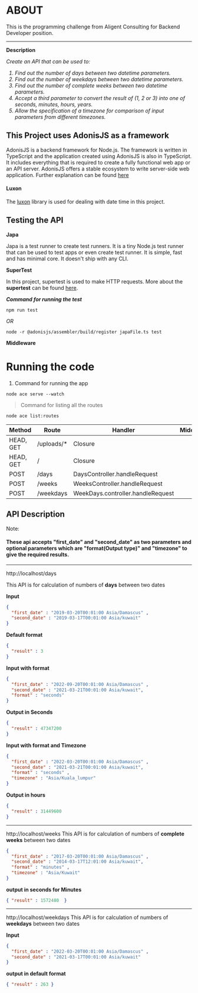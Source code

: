 <h1>ABOUT</h1>
This is the programming challenge from Aligent Consulting for Backend Developer position.
<hr>
<strong> Description</strong>

<i>Create an API that can be used to:
1. Find out the number of days between two datetime parameters.
2. Find out the number of weekdays between two datetime parameters.
3. Find out the number of complete weeks between two datetime parameters.
4. Accept a third parameter to convert the result of (1, 2 or 3) into one of
seconds, minutes, hours, years.
5. Allow the specification of a timezone for comparison of input parameters from
different timezones.
</i>

<h2><strong> This Project uses AdonisJS as a framework </strong></h2>

AdonisJS is a backend framework for Node.js. The framework is written in TypeScript and the application created using AdonisJS is also in TypeScript. It includes everything that is required to create a fully functional web app or an API server. AdonisJS offers a stable ecosystem to write server-side web application. Further explanation can be found [here](https://adonisjs.com/)

<h4>Luxon</h4>

The [luxon](https://moment.github.io/luxon/) library is used for dealing with date time in this project.


<h2>Testing the API</h2>
<strong>Japa</strong>

Japa is a test runner to create test runners. It is a tiny Node.js test runner that can be used to test apps or even create test runner. It is simple, fast
and has minimal core. It doesn't ship with any CLI. 

<strong>SuperTest</strong>

In this project, supertest is used to make HTTP requests. More about the <strong>supertest</strong> can be found [here](https://github.com/visionmedia/supertest/).

<strong><i>Command for running the test</i></strong>

```
npm run test
```

<i>OR</i>
```
node -r @adonisjs/assembler/build/register japaFile.ts test
```


<strong>Middleware</strong>

<h1><strong>Running the code</strong></h1>


1. Command for running the app
```
node ace serve --watch
```

> Command for listing all the routes
```
node ace list:routes
```


Method | Route | Handler | Middleware | Name |
--- | --- | --- | --- |--- |
HEAD, GET | /uploads/* | Closure | | drive.local.serve | 
HEAD, GET | / | Closure | | | 
POST  | /days | DaysController.handleRequest | |  | 
POST | /weeks | WeeksController.handleRequest | |  | 
POST | /weekdays | WeekDays.controller.handleRequest | | |


<h2>API Description</h2>
Note:
<h4>These api accepts "first_date" and "second_date" as two parameters and optional parameters which are "format(Output type)" and "timezone" to give the required results.</h4>
<hr>
http://localhost/days

This API is for calculation of numbers of <strong>days</strong> between two dates

<strong>Input</strong>
  
```json
{ 
  "first_date" : "2019-03-20T00:01:00 Asia/Damascus" ,
  "second_date" : "2019-03-17T00:01:00 Asia/kuwait"
}
```

<strong>Default format</strong>

```json
{ 
  "result" : 3 
}
```

<strong>Input with format</strong>

```json
{ 
  "first_date" : "2022-09-20T00:01:00 Asia/Damascus" ,
  "second_date" : "2021-03-21T00:01:00 Asia/kuwait",
  "format" : "seconds"  
}
```

<strong>Output in Seconds</strong>

```json
{ 
  "result" : 47347200
}
```

<strong>Input with format and Timezone</strong>

```json
{ 
  "first_date" : "2022-03-20T00:01:00 Asia/Damascus" ,
  "second_date" : "2021-03-21T00:01:00 Asia/kuwait",
  "format" : "seconds" ,
  "timezone" : "Asia/Kuala_lumpur"
}
```

<strong>Output in hours</strong>

```json
{ 
  "result" : 31449600
}
```
<hr>

http://localhost/weeks
This API is for calculation of numbers of <strong>complete weeks</strong> between two dates

```json
{ 
  "first_date" : "2017-03-20T00:01:00 Asia/Damascus" ,
  "second_date" : "2014-03-17T12:01:00 Asia/kuwait",
  "format" : "minutes" ,
  "timezone" : "Asia/Kuwait"
}
```

<strong>output in seconds for Minutes</strong>

```json
{ "result" : 1572480  }
```
<hr>

http://localhost/weekdays
This API is for calculation of numbers of <strong>weekdays</strong> between two dates

<strong>Input</strong>
```json
{ 
  "first_date" : "2022-03-20T00:01:00 Asia/Damascus" ,
  "second_date" : "2021-03-17T00:01:00 Asia/kuwait"
}
```

<strong>output in default format</strong>

```json
{ "result" : 263 }
```




